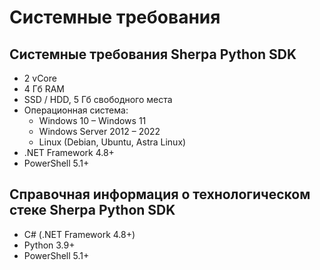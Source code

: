 # Системные требования

## Системные требования Sherpa Python SDK

* 2 vCore
* 4 Гб RAM
* SSD / HDD, 5 Гб свободного места
* Операционная система:
  * Windows 10 – Windows 11
  * Windows Server 2012 – 2022
  * Linux (Debian, Ubuntu, Astra Linux)
* .NET Framework 4.8+
* PowerShell 5.1+

## Справочная информация о технологическом стеке Sherpa Python SDK

* С# (.NET Framework 4.8+)
* Python 3.9+
* PowerShell 5.1+
